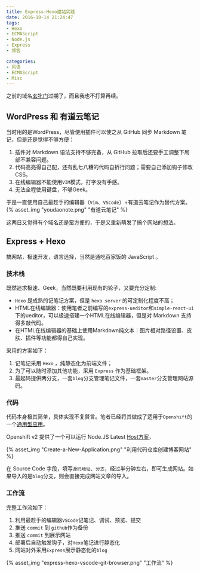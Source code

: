 ```yaml
---
title: Express-Hexo建站实践
date: 2016-10-14 21:24:47
tags:
- Hexo
- ECMAScript
- Node.js
- Express
- 博客

categories:
- 风语
- ECMAScript
- Misc
---
```


之前的域名[玄牝门](xuanpinmen.com)过期了，而且我也不打算再续。

## WordPress 和 有道云笔记 

当时用的是WordPress，尽管使用插件可以使之从 GitHub 同步 Markdown 笔记，但是还是觉得不够方便：

1. 插件对 Markdown 语法支持不够完备，从 GitHub 拉取后还要手工调整下局部不兼容问题。
2. 代码高亮得自己配，还有乱七八糟的代码自折行问题；需要自己添加钩子修改CSS。
3. 在线编辑器不能使用`VIM`模式，打字没有手感。
4. 无法全程使用键盘，不够Geek。

于是一直使用自己最趁手的编辑器（`Vim`、`VSCode`）+有道云笔记作为替代方案。
{% asset_img "youdaonote.png" "有道云笔记" %}

这两日又觉得有个域名还是蛮方便的，于是又重新萌发了搞个网站的想法。

## Express + Hexo 

搞网站，极速开发，语言选择，当然是通吃百家饭的 JavaScript 。

### 技术栈

既然追求极速、Geek，当然既要利用现有的轮子，又要充分定制:
* `Hexo` 是成熟的记笔记方案，但是 `hexo server` 的可定制化程度不高；
* HTML在线编辑器：使用笔者之前编写的`express-ueditor`和`simple-react-ui`下的ueditor，可以极速搭建一个HTML在线编辑器，但是对 Markdown 支持得多敲代码。
* 在HTML在线编辑器的基础上使用Markdown纯文本：图片相对路径设置、皮肤、插件等功能都得自己实现。

采用的方案如下：

1. 记笔记采用 `Hexo` ，纯静态化为前端文件；
2. 为了可以随时添加其他功能，采用 `Express` 作为基础框架。
3. 最起码提供两分支，一套`blog`分支管理笔记文件，一套`master`分支管理网站源码。


### 代码

代码本身极其简单，具体实现不复赘言。笔者已经将其做成了适用于`Openshift`的一个[通用型应用](https://github.com/newbienewbie/Express-Hexo)。

Openshift v2 提供了一个可以运行 Node.JS Latest [Host方案](https://openshift.redhat.com/app/console/application_type/quickstart!243)，

{% asset_img "Create-a-New-Application.png" "利用代码仓库创建博客网站" %}

在 Source Code 字段，填写`源码地址`、`分支`，经过半分钟左右，即可生成网站。如果导入的是`blog`分支，则会直接完成网站文章的导入。

### 工作流

完整工作流如下：

1. 利用最趁手的编辑器`VSCode`记笔记、调试、预览、提交
2. 推送 `commit` 到 `github`作为备份
3. 推送 `commit` 到展示网站
4. 部署后自动触发钩子，对`Hexo`笔记进行静态化
5. 网站对外采用`Express`展示静态化的`blog`

{% asset_img "express-hexo-vscode-git-browser.png" "工作流" %}